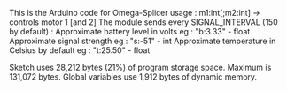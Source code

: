 This is the Arduino code for Omega-Splicer
usage :
  m1:int[;m2:int] -> controls motor 1 [and 2]
The module sends every SIGNAL_INTERVAL (150 by default) :
  Approximate battery level in volts eg : "b:3.33" - float
  Approximate signal strength eg : "s:-51" - int
  Approximate temperature in Celsius by default eg : "t:25.50" - float
  
Sketch uses 28,212 bytes (21%) of program storage space. Maximum is 131,072 bytes.
Global variables use 1,912 bytes of dynamic memory.
